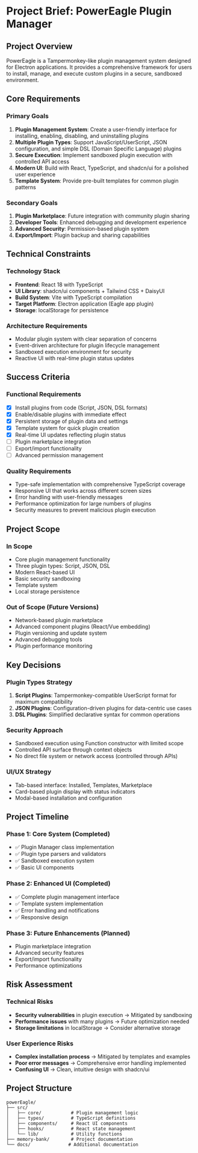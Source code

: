 # Project Brief: PowerEagle Plugin Manager

## Project Overview

PowerEagle is a Tampermonkey-like plugin management system designed for Electron applications. It provides a comprehensive framework for users to install, manage, and execute custom plugins in a secure, sandboxed environment.

## Core Requirements

### Primary Goals
1. **Plugin Management System**: Create a user-friendly interface for installing, enabling, disabling, and uninstalling plugins
2. **Multiple Plugin Types**: Support JavaScript/UserScript, JSON configuration, and simple DSL (Domain Specific Language) plugins
3. **Secure Execution**: Implement sandboxed plugin execution with controlled API access
4. **Modern UI**: Build with React, TypeScript, and shadcn/ui for a polished user experience
5. **Template System**: Provide pre-built templates for common plugin patterns

### Secondary Goals
1. **Plugin Marketplace**: Future integration with community plugin sharing
2. **Developer Tools**: Enhanced debugging and development experience
3. **Advanced Security**: Permission-based plugin system
4. **Export/Import**: Plugin backup and sharing capabilities

## Technical Constraints

### Technology Stack
- **Frontend**: React 18 with TypeScript
- **UI Library**: shadcn/ui components + Tailwind CSS + DaisyUI
- **Build System**: Vite with TypeScript compilation
- **Target Platform**: Electron application (Eagle app plugin)
- **Storage**: localStorage for persistence

### Architecture Requirements
- Modular plugin system with clear separation of concerns
- Event-driven architecture for plugin lifecycle management
- Sandboxed execution environment for security
- Reactive UI with real-time plugin status updates

## Success Criteria

### Functional Requirements
- [x] Install plugins from code (Script, JSON, DSL formats)
- [x] Enable/disable plugins with immediate effect
- [x] Persistent storage of plugin data and settings
- [x] Template system for quick plugin creation
- [x] Real-time UI updates reflecting plugin status
- [ ] Plugin marketplace integration
- [ ] Export/import functionality
- [ ] Advanced permission management

### Quality Requirements
- Type-safe implementation with comprehensive TypeScript coverage
- Responsive UI that works across different screen sizes
- Error handling with user-friendly messages
- Performance optimization for large numbers of plugins
- Security measures to prevent malicious plugin execution

## Project Scope

### In Scope
- Core plugin management functionality
- Three plugin types: Script, JSON, DSL
- Modern React-based UI
- Basic security sandboxing
- Template system
- Local storage persistence

### Out of Scope (Future Versions)
- Network-based plugin marketplace
- Advanced component plugins (React/Vue embedding)
- Plugin versioning and update system
- Advanced debugging tools
- Plugin performance monitoring

## Key Decisions

### Plugin Types Strategy
1. **Script Plugins**: Tampermonkey-compatible UserScript format for maximum compatibility
2. **JSON Plugins**: Configuration-driven plugins for data-centric use cases
3. **DSL Plugins**: Simplified declarative syntax for common operations

### Security Approach
- Sandboxed execution using Function constructor with limited scope
- Controlled API surface through context objects
- No direct file system or network access (controlled through APIs)

### UI/UX Strategy
- Tab-based interface: Installed, Templates, Marketplace
- Card-based plugin display with status indicators
- Modal-based installation and configuration

## Project Timeline

### Phase 1: Core System (Completed)
- ✅ Plugin Manager class implementation
- ✅ Plugin type parsers and validators
- ✅ Sandboxed execution system
- ✅ Basic UI components

### Phase 2: Enhanced UI (Completed)
- ✅ Complete plugin management interface
- ✅ Template system implementation
- ✅ Error handling and notifications
- ✅ Responsive design

### Phase 3: Future Enhancements (Planned)
- Plugin marketplace integration
- Advanced security features
- Export/import functionality
- Performance optimizations

## Risk Assessment

### Technical Risks
- **Security vulnerabilities** in plugin execution → Mitigated by sandboxing
- **Performance issues** with many plugins → Future optimization needed
- **Storage limitations** in localStorage → Consider alternative storage

### User Experience Risks
- **Complex installation process** → Mitigated by templates and examples
- **Poor error messages** → Comprehensive error handling implemented
- **Confusing UI** → Clean, intuitive design with shadcn/ui

## Project Structure
```
powerEagle/
├── src/
│   ├── core/           # Plugin management logic
│   ├── types/          # TypeScript definitions
│   ├── components/     # React UI components
│   ├── hooks/          # React state management
│   └── lib/            # Utility functions
├── memory-bank/        # Project documentation
└── docs/              # Additional documentation
```
